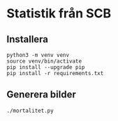 # Statistik från SCB

## Installera
```
python3 -m venv venv
source venv/bin/activate
pip install --upgrade pip
pip install -r requirements.txt
```

## Generera bilder
```
./mortalitet.py
```

